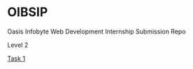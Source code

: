 # OIBSIP
Oasis Infobyte Web Development Internship Submission Repo

Level 2

[Task 1](https://oasis.ajaykumarvarma.in/LEVEL-2_TASK_1/index.html)
